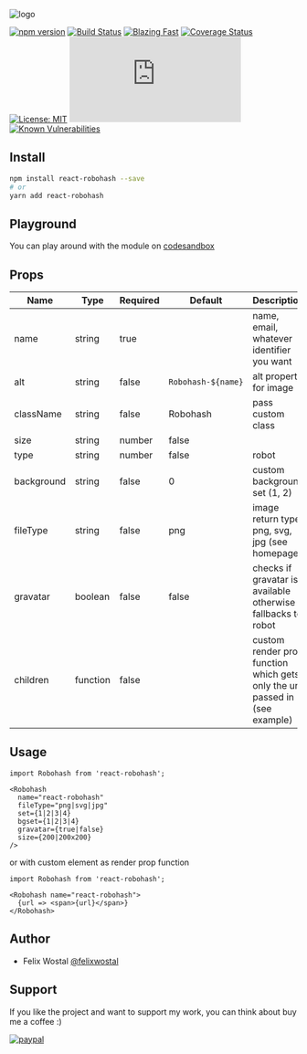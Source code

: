 ![logo](https://i.ibb.co/j6CkJV4/react-robohash.png)

[![npm version](https://badge.fury.io/js/react-robohash.svg)](https://badge.fury.io/js/react-robohash)
[![Build Status](https://travis-ci.org/fel1xw/react-robohash.svg?branch=master)](https://travis-ci.org/fel1xw/react-robohash)
[![Blazing Fast](https://badgen.now.sh/badge/speed/blazing%20%F0%9F%94%A5/green)](https://npm.im/react-robohash)
[![Coverage Status](https://coveralls.io/repos/github/fel1xw/react-robohash/badge.svg?branch=master)](https://coveralls.io/github/fel1xw/react-robohash?branch=master)
[![License: MIT](https://img.shields.io/badge/License-MIT-yellow.svg)](https://opensource.org/licenses/MIT)
[![gzip size](http://img.badgesize.io/https://unpkg.com/react-robohash@latest/dist/index.js?compression=gzip)](https://unpkg.com/react-robohash@latest/dist/index.js)
[![Known Vulnerabilities](https://snyk.io/test/github/fel1xw/react-robohash/badge.svg)](https://snyk.io/test/github/fel1xw/react-robohash)

## Install
```sh
npm install react-robohash --save
# or
yarn add react-robohash
```

## Playground
You can play around with the module on [codesandbox](https://codesandbox.io/s/zrpz3jpzp?fontsize=14)

## Props
| Name        | Type            | Required | Default            | Description                                                                 |
|-------------|-----------------|----------|--------------------|-----------------------------------------------------------------------------|
| name        | string          | true     |                    | name, email, whatever identifier you want                                   |
| alt         | string          | false    | `Robohash-${name}` | alt property for image                                                      |
| className   | string          | false    | Robohash           | pass custom class                                                           |
| size        | string | number | false    |                    | specify image size like 200 or 100x50 (square works best)                   |
| type        | string | number | false    | robot              | type - "robot", "alien", "head", "cat", 1, 2, 3, 4                          |
| background  | string          | false    | 0                  | custom background set (1, 2)                                                |
| fileType    | string          | false    | png                | image return type, png, svg, jpg (see homepage)                             |
| gravatar    | boolean         | false    | false              | checks if gravatar is available otherwise fallbacks to robot                |
| children    | function        | false    |                    | custom render prop function which gets only the url passed in (see example) |

## Usage
```
import Robohash from 'react-robohash';

<Robohash
  name="react-robohash"
  fileType="png|svg|jpg"
  set={1|2|3|4}
  bgset={1|2|3|4}
  gravatar={true|false}
  size={200|200x200}
/>
```

or with custom element as render prop function
```
import Robohash from 'react-robohash';

<Robohash name="react-robohash">
  {url => <span>{url}</span>}
</Robohash>
```

## Author
* Felix Wostal [@felixwostal](https://twitter.com/felixwostal)

## Support
If you like the project and want to support my work, you can think about buy me a coffee :)

[![paypal](https://img.shields.io/badge/donate-paypal-blue.svg)](https://paypal.me/felixwostal/1)
